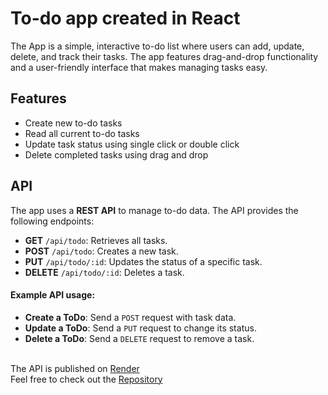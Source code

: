 # To-do app created in React

The App is a simple, interactive to-do list where users can add, update, delete, and track their tasks. The app features drag-and-drop functionality and a user-friendly interface that makes managing tasks easy.

## Features
* Create new to-do tasks
* Read all current to-do tasks
* Update task status using single click or double click
* Delete completed tasks using drag and drop

## API  

The app uses a **REST API** to manage to-do data. The API provides the following endpoints:  

- **GET** `/api/todo`: Retrieves all tasks.  
- **POST** `/api/todo`: Creates a new task.  
- **PUT** `/api/todo/:id`: Updates the status of a specific task.  
- **DELETE** `/api/todo/:id`: Deletes a task.  

#### Example API usage:  

- **Create a ToDo**: Send a `POST` request with task data.  
- **Update a ToDo**: Send a `PUT` request to change its status.  
- **Delete a ToDo**: Send a `DELETE` request to remove a task.  

\
The API is published on [Render](https://todo-api-qonl.onrender.com) \
Feel free to check out the [Repository](https://github.com/moaberglund/ToDo-API)